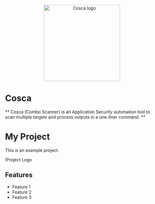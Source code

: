 
<p align="center">
    <img src="https://github.com/user-attachments/assets/2598e2c1-5f41-4f8e-8dd5-c9b3057ddb5b" width="250" alt="Cosca logo">
</p>

# Cosca

** Cosca (Combo Scanner) is an Application Security automation tool to scan multiple targets and process outputs in a one-liner command. **


# My Project

This is an example project.

!Project Logo

## Features

- Feature 1
- Feature 2
- Feature 3
